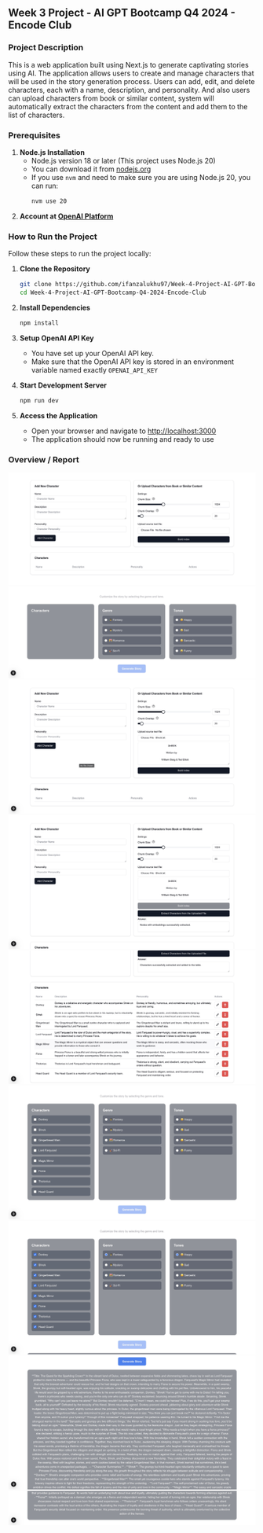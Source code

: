 ## Week 3 Project - AI GPT Bootcamp Q4 2024 - Encode Club

### Project Description
This is a web application built using Next.js to generate captivating stories using AI. The application allows users to create and manage characters that will be used in the story generation process. Users can add, edit, and delete characters, each with a name, description, and personality.
And also users can upload characters from book or similar content, system will automatically extract the characters from the content and add them to the list of characters.

### Prerequisites
1. **Node.js Installation**
    - Node.js version 18 or later (This project uses Node.js 20)
    - You can download it from [nodejs.org](https://nodejs.org)
    - If you use `nvm` and need to make sure you are using Node.js 20, you can run:
      ```bash
      nvm use 20
      ```
2. **Account at [OpenAI Platform](https://platform.openai.com/docs/overview)**


### How to Run the Project
Follow these steps to run the project locally:

1. **Clone the Repository**
   ```bash
   git clone https://github.com/ifanzalukhu97/Week-4-Project-AI-GPT-Bootcamp-Q4-2024-Encode-Club.git
   cd Week-4-Project-AI-GPT-Bootcamp-Q4-2024-Encode-Club
   ```

2. **Install Dependencies**
   ```bash
   npm install
   ```

3. **Setup OpenAI API Key**
    - You have set up your OpenAI API key.
    - Make sure that the OpenAI API key is stored in an environment variable named exactly `OPENAI_API_KEY`

4. **Start Development Server**
   ```bash
   npm run dev
   ```

5. **Access the Application**
    - Open your browser and navigate to [http://localhost:3000](http://localhost:3000)
    - The application should now be running and ready to use


### Overview / Report
![Image1](screenshots/image1.jpg)
![Image2](screenshots/image2.jpg)
![Image3](screenshots/image3.jpg)
![Image4](screenshots/image4.jpg)
![Image5](screenshots/image5.jpg)
![Image6](screenshots/image6.jpg)
![Image7](screenshots/image7.jpg)
![Image8](screenshots/image8.jpg)
![Image9](screenshots/image9.jpg)
